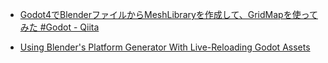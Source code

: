 - [Godot4でBlenderファイルからMeshLibraryを作成して、GridMapを使ってみた #Godot - Qiita](https://qiita.com/FootInGlow/items/48710c1798e41d4cc008)

- [Using Blender&#x27;s Platform Generator With Live-Reloading Godot Assets](https://80.lv/articles/using-blender-s-platform-generator-with-live-reloading-godot-assets/)

